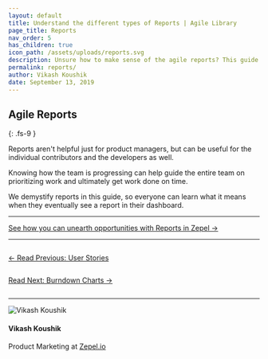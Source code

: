 ```yaml
---
layout: default
title: Understand the different types of Reports | Agile Library
page_title: Reports
nav_order: 5
has_children: true
icon_path: /assets/uploads/reports.svg
description: Unsure how to make sense of the agile reports? This guide has you covered.
permalink: reports/
author: Vikash Koushik
date: September 13, 2019
---
```


## Agile Reports
{: .fs-9 }

Reports aren't helpful just for product managers, but can be useful for the individual contributors and the developers as well.

Knowing how the team is progressing can help guide the entire team on prioritizing work and ultimately get work done on time.

We demystify reports in this guide, so everyone can learn what it means when they eventually see a report in their dashboard.

---

<div class="highlight-row">
<div class="highlight-column">
<div class="highlight-card">
    <div class="highlight-container">
        <a href="https://zepel.io/features/reports/?utm_source=agilelibrary&utm_medium=bottom-cta&utm_campaign=reports" target="_blank">
        <p class="highlight-card-title">See how you can unearth opportunities with Reports in Zepel  →</p>
        </a>    
    </div>
</div>
</div>
</div>

---

<div class="row">
<div class="column">
<div class="card">
  <div class="container">
    <a href="{{ site.url }}{{ site.baseurl }}{% link agile/user-stories.md %}">
    <p class="card-title">←  Read Previous: User Stories</p> 
    </a>
  </div>
</div>
</div>

<div class="column">
<div class="card">
  <div class="container">
    <a href="{{ site.url }}{{ site.baseurl }}{% link agile/reports-burndown.md %}">
    <p class="card-title">Read Next: Burndown Charts  →</p>
    </a>
  </div>
</div>
</div>
</div>


---

<section class="author-card">
        <img class="author-profile-image" src="/agile/assets/uploads/vikashkoushik.jpeg" alt="Vikash Koushik">
        <section class="author-card-content">
        <h4 class="author-card-name">Vikash Koushik</h4>
            <p>Product Marketing at <a href="https://zepel.io/">Zepel.io</a></p>
    </section>
</section>